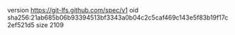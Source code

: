 version https://git-lfs.github.com/spec/v1
oid sha256:21ab685b06b93394513bf3343a0b04c2c5caf469c143e5f83b19f17c2ef521d5
size 2109
